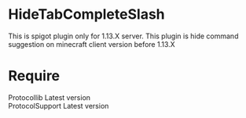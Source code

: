 # HideTabCompleteSlash
This is spigot plugin only for 1.13.X server. This plugin is hide command suggestion on minecraft client version before 1.13.X 
# Require  
Protocollib Latest version  
ProtocolSupport Latest version
